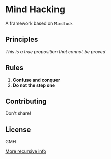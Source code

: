 # Mind Hacking
A framework based on `Mindfuck`

## Principles
*This is a true proposition that cannot be proved*

## Rules
1. **Confuse and conquer**
2. **Do not the step one**

## Contributing
Don't share!

## License
GMH

[More recursive info](https://github.com/afforeroc/mind-hacking)